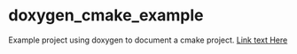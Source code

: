 # doxygen_cmake_example
Example project using doxygen to document a cmake project.
[Link text Here](https://doxygen.nl/)
